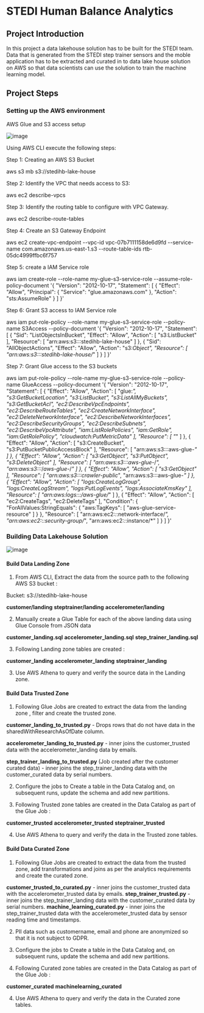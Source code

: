 # STEDI Human Balance Analytics


## Project Introduction
In this project a data lakehouse solution has to be built for the STEDI team. Data that is generated from the STEDI step trainer sensors and the moble application has to be extracted and curated in to data lake house solution on AWS so that data scientists can use the solution to train the machine learning model.


## Project Steps

### Setting up the AWS environment

AWS Glue and S3 access setup

![image](https://github.com/LavanyaBoopalan/HumanBalanceAnalytics/assets/24756600/93473334-1857-4988-9884-a65b9597caaa)


Using AWS CLI execute the following steps:

Step 1: Creating an AWS S3 Bucket 
   
aws s3 mb s3://stedihb-lake-house
    
Step 2: Identify the VPC that needs access to S3:

aws ec2 describe-vpcs

Step 3: Identify the routing table to configure with VPC Gateway. 

aws ec2 describe-route-tables

Step 4: Create an S3 Gateway Endpoint

aws ec2 create-vpc-endpoint --vpc-id vpc-07b7111158de6d9fd --service-name com.amazonaws.us-east-1.s3 --route-table-ids rtb-05dc4999ffbc6f757

Step 5: create a IAM Service role 

aws iam create-role --role-name my-glue-s3-service-role --assume-role-policy-document '{
    "Version": "2012-10-17",
    "Statement": [
        {
            "Effect": "Allow",
            "Principal": {
                "Service": "glue.amazonaws.com"
            },
            "Action": "sts:AssumeRole"
        }
    ]
}'

Step 6: Grant S3 access to IAM Service role 

aws iam put-role-policy --role-name my-glue-s3-service-role --policy-name S3Access --policy-document '{
    "Version": "2012-10-17",
    "Statement": [
        {
            "Sid": "ListObjectsInBucket",
            "Effect": "Allow",
            "Action": [
                "s3:ListBucket"
            ],
            "Resource": [
                "arn:aws:s3:::stedihb-lake-house"
            ]
        },
        {
            "Sid": "AllObjectActions",
            "Effect": "Allow",
            "Action": "s3:*Object",
            "Resource": [
                "arn:aws:s3:::stedihb-lake-house/*"
            ]
        }
    ]
}'

Step 7: Grant Glue access to the S3 buckets     

aws iam put-role-policy --role-name my-glue-s3-service-role --policy-name GlueAccess --policy-document '{
    "Version": "2012-10-17",
    "Statement": [
        {
            "Effect": "Allow",
            "Action": [
                "glue:*",
                "s3:GetBucketLocation",
                "s3:ListBucket",
                "s3:ListAllMyBuckets",
                "s3:GetBucketAcl",
                "ec2:DescribeVpcEndpoints",
                "ec2:DescribeRouteTables",
                "ec2:CreateNetworkInterface",
                "ec2:DeleteNetworkInterface",
                "ec2:DescribeNetworkInterfaces",
                "ec2:DescribeSecurityGroups",
                "ec2:DescribeSubnets",
                "ec2:DescribeVpcAttribute",
                "iam:ListRolePolicies",
                "iam:GetRole",
                "iam:GetRolePolicy",
                "cloudwatch:PutMetricData"
            ],
            "Resource": [
                "*"
            ]
        },
        {
            "Effect": "Allow",
            "Action": [
                "s3:CreateBucket",
                "s3:PutBucketPublicAccessBlock"
            ],
            "Resource": [
                "arn:aws:s3:::aws-glue-*"
            ]
        },
        {
            "Effect": "Allow",
            "Action": [
                "s3:GetObject",
                "s3:PutObject",
                "s3:DeleteObject"
            ],
            "Resource": [
                "arn:aws:s3:::aws-glue-*/*",
                "arn:aws:s3:::*/*aws-glue-*/*"
            ]
        },
        {
            "Effect": "Allow",
            "Action": [
                "s3:GetObject"
            ],
            "Resource": [
                "arn:aws:s3:::crawler-public*",
                "arn:aws:s3:::aws-glue-*"
            ]
        },
        {
            "Effect": "Allow",
            "Action": [
                "logs:CreateLogGroup",
                "logs:CreateLogStream",
                "logs:PutLogEvents",
                "logs:AssociateKmsKey"
            ],
            "Resource": [
                "arn:aws:logs:*:*:/aws-glue/*"
            ]
        },
        {
            "Effect": "Allow",
            "Action": [
                "ec2:CreateTags",
                "ec2:DeleteTags"
            ],
            "Condition": {
                "ForAllValues:StringEquals": {
                    "aws:TagKeys": [
                        "aws-glue-service-resource"
                    ]
                }
            },
            "Resource": [
                "arn:aws:ec2:*:*:network-interface/*",
                "arn:aws:ec2:*:*:security-group/*",
                "arn:aws:ec2:*:*:instance/*"
            ]
        }
    ]
}'

### Building Data Lakehouse Solution

![image](https://github.com/LavanyaBoopalan/HumanBalanceAnalytics/assets/24756600/fb0fa325-71b5-45c6-b4b7-7dd79b5f2a8c)



#### Build Data Landing Zone

1) From AWS CLI, Extract the data from the source path to the following AWS S3 bucket :

 Bucket: s3://stedihb-lake-house
 
**customer/landing**
**steptrainer/landing**
**accelerometer/landing**
 
2) Manually create a Glue Table for each of the above landing data using Glue Console from JSON data

**customer_landing.sql**
**accelerometer_landing.sql**
**step_trainer_landing.sql**

3) Following Landing zone tables are created :

**customer_landing**
**accelerometer_landing**
**steptrainer_landing**

3) Use AWS Athena to query and verify the source data in the Landing zone.


#### Build Data Trusted Zone

1) Following Glue Jobs are created to extract the data from the landing zone , filter and create the trusted zone.

**customer_landing_to_trusted.py**
     - Drops rows that do not have data in the sharedWithResearchAsOfDate column.
     
**accelerometer_landing_to_trusted.py**
     -  inner joins the customer_trusted data with the accelerometer_landing data by emails.
     
**step_trainer_landing_to_trusted.py** (Job created after the customer curated data)
      - inner joins the step_trainer_landing data with the customer_curated data by serial numbers.
  

2) Configure the jobs to Create a table in the Data Catalog and, on subsequent runs, update the schema and add new partitions.


3) Following Trusted zone tables are created in the Data Catalog as part of the Glue Job  :

**customer_trusted**
**accelerometer_trusted**
**steptrainer_trusted**

4) Use AWS Athena to query and verify the data in the Trusted zone tables.


#### Build Data Curated Zone

1) Following Glue Jobs are created to extract the data from the trusted zone, add transformations and joins as per the analytics requirements and create the curated zone.

**customer_trusted_to_curated.py** 
    - inner joins the customer_trusted data with the accelerometer_trusted data by emails.
**step_trainer_trusted.py**
    - inner joins the step_trainer_landing data with the customer_curated data by serial numbers.
**machine_learning_curated.py** 
    - inner joins the step_trainer_trusted data with the accelerometer_trusted data by sensor reading time and timestamps.
    
2) PII data such as customername, email and phone are anonymized so that it is not subject to GDPR.


2) Configure the jobs to Create a table in the Data Catalog and, on subsequent runs, update the schema and add new partitions.


3) Following Curated zone tables are created in the Data Catalog as part of the Glue Job  :

**customer_curated**
**machinelearning_curated**

4) Use AWS Athena to query and verify the data in the Curated zone tables.
